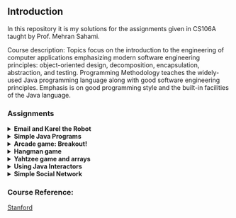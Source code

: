 ## Introduction
In this repository it is my solutions for the assignments given in CS106A taught by Prof. Mehran Sahami.

Course description: Topics focus on the introduction to the engineering of computer applications emphasizing modern software engineering principles: object-oriented design, decomposition, encapsulation, abstraction, and testing.
Programming Methodology teaches the widely-used Java programming language along with good software engineering principles. Emphasis is on good programming style and the built-in facilities of the Java language.

### Assignments
<details><summary><strong>Email and Karel the Robot</strong></summary> 
<br>

Link: [Email and Karel the Robot](https://github.com/jjuinni/Coursework/tree/master/Stanford_CS106A/Assignment1) 
- Solve problems in Karel's world: Involve a cycle of coding, testing, and debugging until everything works
</details>
<details><summary><strong>Simple Java Programs</strong></summary> 
<br>

Link: [Simple Java Programs with acm library](https://github.com/jjuinni/Coursework/tree/master/Stanford_CS106A/Assignment2) 
- Draws a pyramid consisting of bricks arranged in horizontal rows, so that the number of bricks in each row decreases by one as you move up the pyramid
- Draws an image of an archery target
- Draws a partial diagram of the acm.program class hierarchy
- Compute Pythagorean theorem
- Read in a list of integers, one per line, until a sentinel value of 0 (which you should be able to change easily to some other value)
- One of Douglas Hofstadter’s mathematical puzzles: Hailstone sequence
</details>
<details><summary><strong>Arcade game: Breakout!</strong></summary> 
<br>

Link: [Breakout!](https://github.com/jjuinni/Coursework/tree/master/Stanford_CS106A/Assignment3) 
- Recreate the Breakout game
</details>
<details><summary><strong>Hangman game</strong></summary> 
<br>

Link: [Hangman](https://github.com/jjuinni/Coursework/tree/master/Stanford_CS106A/Assignment4) 
- Plays the game of Hangman with visualization
</details>
<details><summary><strong>Yahtzee game and arrays</strong></summary> 
<br>

Link: [Yahtzee!™](https://github.com/jjuinni/Coursework/tree/master/Stanford_CS106A/Assignment5) 
- Plays the Yahtzee game with visualization
</details>
<details><summary><strong>Using Java Interactors</strong></summary> 
<br>

Link: [NameSurfer](https://github.com/jjuinni/Coursework/tree/master/Stanford_CS106A/Assignment6) 
- Create an application that looks more like a modern interactive program complete with buttons, text fields, and a resizable graphical display and pull it together to create an interesting application that presents data
</details>
<details><summary><strong>Simple Social Network</strong></summary> 
<br>

Link: [FacePamphlet](https://github.com/jjuinni/Coursework/tree/master/Stanford_CS106A/Assignment7) 
- Create an application that keeps tracks of the information in such a simple social network. More specifically, the application will allow for user profiles to be added to, deleted from, or looked-up in the social network. Moreover, each profile will keep track of the person's name associated with that profile, an optional image that the person may wish to display with his/her profile, an optional "current status" for the profile (which is basically just a String indicating what activity the owner of that profile is currently engaged in), and a list of friends for each profile
</details>

### Course Reference:
  [Stanford](https://see.stanford.edu/Course/CS106A)


